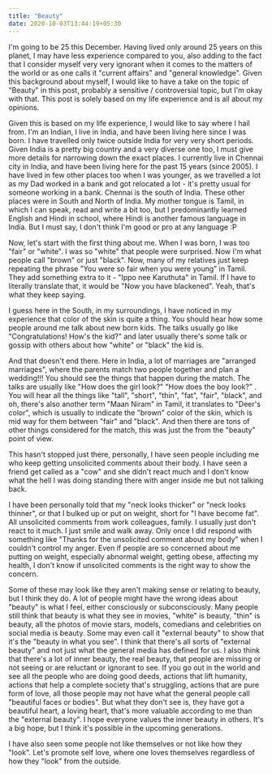 ```yaml
---
title: "Beauty"
date: 2020-10-03T13:44:19+05:30
---
```


I'm going to be 25 this December. Having lived only around 25 years on this
planet, I may have less experience compared to you, also adding to the fact
that I consider myself very very ignorant when it comes to the matters of the
world or as one calls it "current affairs" and "general knowledge". Given this
background about myself, I would like to have a take on the topic of "Beauty"
in this post, probably a sensitive / controversial topic, but I'm okay with
that. This post is solely based on my life experience and is all about my
opinions.

Given this is based on my life experience, I would like to say where I hail
from. I'm an Indian, I live in India, and have been living here since I was
born. I have travelled only twice outside India for very very short periods.
Given India is a pretty big country and a very diverse one too, I must give more
details for narrowing down the exact places. I currently live in Chennai city
in India, and have been living here for the past 15 years (since 2005). I have
lived in few other places too when I was younger, as we travelled a lot as my
Dad worked in a bank and got relocated a lot - it's pretty usual for someone
working in a bank. Chennai is the south of India. These other places were in
South and North of India. My mother tongue is Tamil, in which I can speak, read
and write a bit too, but I predominantly learned English and Hindi in school,
where Hindi is another famous language in India. But I must say, I don't think
I'm good or pro at any language :P

Now, let's start with the first thing about me. When I was born, I was too
"fair" or "white". I was so "white" that people were surprised. Now I'm what
people call "brown" or just "black". Now, many of my relatives just keep
repeating the phrase "You were so fair when you were young" in Tamil. They add
something extra to it - "Ippo nee Karuthuta" in Tamil. If I have to literally
translate that, it would be "Now you have blackened". Yeah, that's what they
keep saying.

I guess here in the South, in my surroundings, I have noticed in my experience
that color of the skin is quite a thing. You should hear how some people around
me talk about new born kids. The talks usually go like "Congratulations! How's
the kid?" and later usually there's some talk or gossip with others about how
"white" or "black" the kid is.

And that doesn't end there. Here in India, a lot of marriages are "arranged
marriages", where the parents match two people together and plan a wedding!!!
You should see the things that happen during the match. The talks are usually
like "How does the girl look?" "How does the boy look?" . You will hear all the
things like "tall", "short", "thin", "fat", "fair", "black", and oh, there's
also another term "Maan Niram" in Tamil, it translates to "Deer's color", which
is usually to indicate the "brown" color of the skin, which is mid way for them
between "fair" and "black". And then there are tons of other things considered
for the match, this was just the from the "beauty" point of view.

This hasn't stopped just there, personally, I have seen people including
me who keep getting unsolicited comments about their body. I have seen a friend
get called as a "cow" and she didn't react much and I don't know what the hell
I was doing standing there with anger inside me but not talking back.

I have been personally told that my "neck looks thicker" or "neck looks
thinner", or that I bulked up or put on weight, short for "I have become fat".
All unsolicited comments from work colleagues, family. I usually just don't
react to it much. I just smile and walk away. Only once I did respond with
something like "Thanks for the unsolicited comment about my body" when I
couldn't control my anger. Even if people are so concerned about me putting on
weight, especially abnormal weight, getting obese, affecting my health, I don't
know if unsolicited comments is the right way to show the concern.

Some of these may look like they aren't making sense or relating to beauty, but
I think they do. A lot of people might have the wrong ideas about "beauty" is
what I feel, either consciously or subconsciously. Many people still think that
beauty is what they see in movies, "white" is beauty, "thin" is beauty, all the
photos of movie stars, models, comedians and celebrities on social media is
beauty. Some may even call it "external beauty" to show that it's the "beauty
in what you see". I think that there's all sorts of "external beauty" and not
just what the general media has defined for us. I also think that there's a lot
of inner beauty, the real beauty, that people are missing or not seeing or are
reluctant or ignorant to see. If you go out in the world and see all the people
who are doing good deeds, actions that lift humanity, actions that help a
complete society that's struggling, actions that are pure form of love, all
those people may not have what the general people call "beautiful faces or
bodies". But what they don't see is, they have got a beautiful heart, a loving
heart, that's more valuable according to me than the "external beauty". I hope
everyone values the inner beauty in others. It's a big hope, but I think it's
possible in the upcoming generations.

I have also seen some people not like themselves or not like how they "look".
Let's promote self love, where one loves themselves regardless of how they
"look" from the outside.

